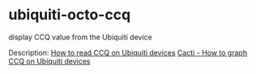 ubiquiti-octo-ccq
=================

display CCQ value from the Ubiquiti device

Description:
 [How to read CCQ on Ubiquiti devices](http://blog.sleeplessbeastie.eu/2013/03/15/how-to-read-ccq-on-ubiquiti-devices/)
 [Cacti - How to graph CCQ on Ubiquiti devices](http://blog.sleeplessbeastie.eu/2012/12/14/cacti-how-to-graph-ccq-on-ubiquiti-devices/)

